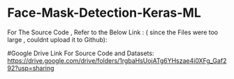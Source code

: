 # Face-Mask-Detection-Keras-ML

For The Source Code , Refer to the Below Link : ( since the Files were too large , couldnt upload it to Github):

#Google Drive Link For Source Code and Datasets:
https://drive.google.com/drive/folders/1rgbaHsUojATg6YHszae4i0XFg_Gaf292?usp=sharing
